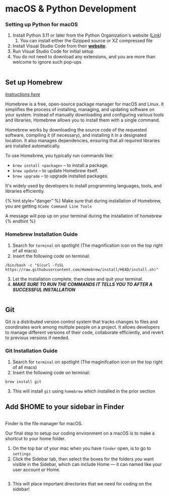 # macOS & Python Development

### Setting up Python for macOS

1. Install Python 3.11 or later from the Python Organization's website ([Link](https://www.python.org/downloads/))
   1. You can install either the Gzipped source or XZ compressed file
2. Install Visual Studio Code from their [**website**](https://code.visualstudio.com/download).
3. Run Visual Studio Code for initial setup
4. You do not need to download any extensions, and you are more than welcome to ignore such pop-ups



<figure><img src="https://brew.sh/assets/img/homebrew-social-card.png" alt=""><figcaption></figcaption></figure>

## Set up Homebrew

[_Instructions here_](https://mac.install.guide/commandlinetools/3)

Homebrew is a free, open-source package manager for macOS and Linux. It simplifies the process of installing, managing, and updating software on your system. Instead of manually downloading and configuring various tools and libraries, Homebrew allows you to install them with a single command.

Homebrew works by downloading the source code of the requested software, compiling it (if necessary), and installing it in a designated location. It also manages dependencies, ensuring that all required libraries are installed automatically.

To use Homebrew, you typically run commands like:

* `brew install <package>` – to install a package.
* `brew update` – to update Homebrew itself.
* `brew upgrade` – to upgrade installed packages.

It's widely used by developers to install programming languages, tools, and libraries efficiently.

{% hint style="danger" %}
Make sure that during installation of Homebrew, you are getting `XCode Command Line Tools`

A message will pop up on your terminal during the installation of homebrew
{% endhint %}

### Homebrew Installation Guide

1. Search for `terminal` on spotlight (The magnification icon on the top right of all macs)
2. Insert the following code on terminal:

```
/bin/bash -c "$(curl -fsSL https://raw.githubusercontent.com/Homebrew/install/HEAD/install.sh)"
```

3. Let the Installation complete, then close and quit your terminal.
4. _**MAKE SURE TO RUN THE COMMANDS IT TELLS YOU TO AFTER A SUCCESSFUL INSTALLATION**_

<figure><img src="https://encrypted-tbn0.gstatic.com/images?q=tbn:ANd9GcSdd25hyNQOMs4Xx1Cv_A_oaT0zagfSWlXMBA&#x26;s" alt=""><figcaption></figcaption></figure>

## Git

Git is a distributed version control system that tracks changes to files and coordinates work among multiple people on a project. It allows developers to manage different versions of their code, collaborate efficiently, and revert to previous versions if needed.

### Git Installation Guide

1. Search for `terminal` on spotlight (The maginifcation icon on the top right of all macs)
2. Insert the following code on terminal:

```
brew install git
```

3. This will install `git` using `homebrew` which installed in the prior section

## Add $HOME to your sidebar in Finder

<figure><img src="https://i.ytimg.com/vi/j4rzCTi3dqc/maxresdefault.jpg" alt=""><figcaption></figcaption></figure>

Finder is the file manager for macOS.

Our final step to setup our coding environment on a macOS is to make a shortcut to your home folder.

1. On the top bar of your mac when you have `finder` open, is to go to `settings`
2. Click the Sidebar tab, then select the boxes for the folders you want visible in the Sidebar, which can include Home — it can named like your user account or Home.

<figure><img src="https://cdn3-imgix.macpaw.com/images/content/Make%20Home%20visible%20via%20Finder%20settings_1716382412.png?auto=format&#x26;dpr=1&#x26;fm=png&#x26;ixlib=php-3.3.1&#x26;q=60&#x26;w=608" alt=""><figcaption></figcaption></figure>

3. This will place important directories that we need for coding on the sidebar!
